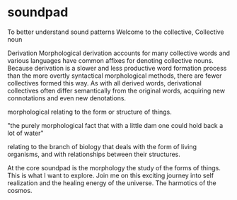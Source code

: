 # soundpad
To better understand sound patterns 
Welcome to the collective,
Collective noun


Derivation 
Morphological derivation accounts for many collective words and various languages have common affixes for denoting collective nouns. Because derivation is a slower and less productive word formation process than the more overtly syntactical morphological methods, there are fewer collectives formed this way. As with all derived words, derivational collectives often differ semantically from the original words, acquiring new connotations and even new denotations.


morphological relating to the form or structure of things.

"the purely morphological fact that with a little dam one could hold back a lot of water"

relating to the branch of biology that deals with the form of living organisms, and with relationships between their structures.


At the core soundpad is the morphology the study of the forms of things. This is what I want to explore. Join me on this exciting journey into self realization and the healing energy of the universe. The harmotics of the cosmos. 
